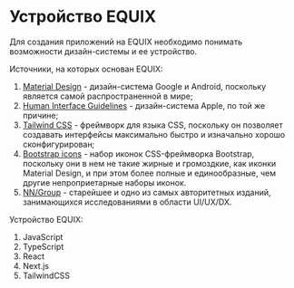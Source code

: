 # Устройство EQUIX

Для создания приложений на EQUIX необходимо понимать возможности дизайн-системы и ее устройство.

Источники, на которых основан EQUIX:

1. [Material Design](https://material.io/) - дизайн-система Google и Android, поскольку является самой распространенной в мире;
2. [Human Interface Guidelines](https://developer.apple.com/design/human-interface-guidelines) - дизайн-система Apple, по той же причине;
3. [Tailwind CSS](https://tailwindcss.com) - фреймворк для языка CSS, поскольку он позволяет создавать интерфейсы максимально быстро и изначально хорошо сконфигурирован;
4. [Bootstrap icons](https://https://icons.getbootstrap.com/) - набор иконок CSS-фреймворка Bootstrap, поскольку они в нем не такие жирные и громоздкие, как иконки Material Design, и при этом более полные и единообразные, чем другие непроприетарные наборы иконок.
5. [NN/Group](https://nngroup.com) - старейшее и одно из самых авторитетных изданий, занимающихся исследованиями в области UI/UX/DX.

Устройство EQUIX:

1. JavaScript
2. TypeScript
3. React
4. Next.js
5. TailwindCSS

